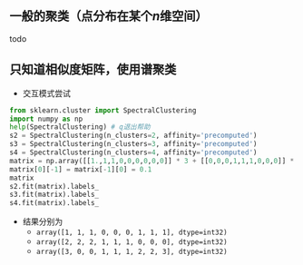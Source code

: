 ## 一般的聚类（点分布在某个$n$维空间）
todo
## 只知道相似度矩阵，使用谱聚类
- 交互模式尝试
```python
from sklearn.cluster import SpectralClustering
import numpy as np
help(SpectralClustering) # q退出帮助
s2 = SpectralClustering(n_clusters=2, affinity='precomputed')
s3 = SpectralClustering(n_clusters=3, affinity='precomputed')
s4 = SpectralClustering(n_clusters=4, affinity='precomputed')
matrix = np.array([[1.,1,1,0,0,0,0,0,0]] * 3 + [[0,0,0,1,1,1,0,0,0]] * 3 + [[0,0,0,0,0,0,1,1,1]] * 3) # 注意小数点
matrix[0][-1] = matrix[-1][0] = 0.1
matrix
s2.fit(matrix).labels_
s3.fit(matrix).labels_
s4.fit(matrix).labels_
```
- 结果分别为
  - `array([1, 1, 1, 0, 0, 0, 1, 1, 1], dtype=int32)`
  - `array([2, 2, 2, 1, 1, 1, 0, 0, 0], dtype=int32)`
  - `array([3, 0, 0, 1, 1, 1, 2, 2, 3], dtype=int32)`